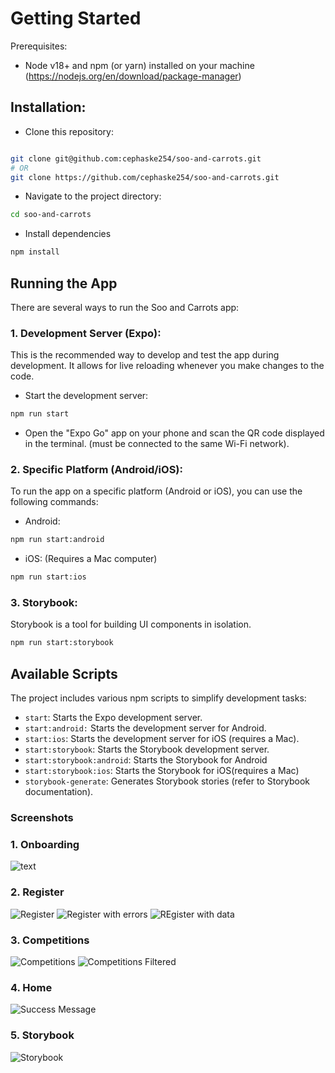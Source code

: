 # Getting Started

Prerequisites:

- Node v18+ and npm (or yarn) installed on your machine (https://nodejs.org/en/download/package-manager)

## Installation:

- Clone this repository:

```bash

git clone git@github.com:cephaske254/soo-and-carrots.git
# OR
git clone https://github.com/cephaske254/soo-and-carrots.git
```

- Navigate to the project directory:

```bash
cd soo-and-carrots
```

- Install dependencies

```bash
npm install
```

## Running the App

There are several ways to run the Soo and Carrots app:

### 1. Development Server (Expo):

This is the recommended way to develop and test the app during development. It allows for live reloading whenever you make changes to the code.

- Start the development server:

```bash
npm run start
```

- Open the "Expo Go" app on your phone and scan the QR code displayed in the terminal. (must be connected to the same Wi-Fi network).

### 2. Specific Platform (Android/iOS):

To run the app on a specific platform (Android or iOS), you can use the following commands:

- Android:

```bash
npm run start:android
```

- iOS: (Requires a Mac computer)

```bash
npm run start:ios
```

### 3. Storybook:

Storybook is a tool for building UI components in isolation.

```bash
npm run start:storybook
```

## Available Scripts

The project includes various npm scripts to simplify development tasks:

- `start`: Starts the Expo development server.
- `start:android:` Starts the development server for Android.
- `start:ios`: Starts the development server for iOS (requires a Mac).
- `start:storybook`: Starts the Storybook development server.
- `start:storybook:android`: Starts the Storybook for Android
- `start:storybook:ios`: Starts the Storybook for iOS(requires a Mac)
- `storybook-generate`: Generates Storybook stories (refer to Storybook documentation).

### Screenshots

### 1. Onboarding

![text](./screenshots/onboarding.jpg)

### 2. Register

![Register](./screenshots/register.jpg)
![Register with errors](./screenshots/register_with_errors.jpg)
![REgister with data](./screenshots/register_filled.jpg)

### 3. Competitions

![Competitions](./screenshots/competitions.jpg)
![Competitions Filtered](./screenshots/competitions_filtered.jpg)

### 4. Home

![Success Message](./screenshots/home_success_modal.jpg)

### 5. Storybook

![Storybook](./screenshots/storybook.jpg)
